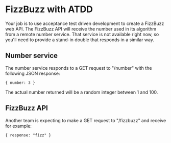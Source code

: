 # FizzBuzz with ATDD

Your job is to use acceptance test driven development to create a FizzBuzz web API.
The FizzBuzz API will receive the number used in its algorithm from a remote number service. That service is not available right now, so you'll need to provide a stand-in double that responds in a similar way.

## Number service
The number service responds to a GET request to "/number" with the following JSON response:
```
{ number: 3 }
```
The actual number returned will be a random integer between 1 and 100.

## FizzBuzz API
Another team is expecting to make a GET request to "/fizzbuzz" and receive for example:
```
{ response: "fizz" }
```

